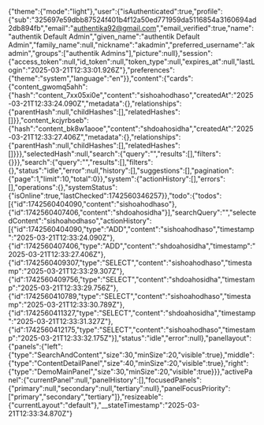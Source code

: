 {"theme":{"mode":"light"},"user":{"isAuthenticated":true,"profile":{"sub":"325697e59dbb87524f401b4f12a50ed771959da5116854a3160694ad2db894fb","email":"authentika92@gmail.com","email_verified":true,"name":"authentik Default Admin","given_name":"authentik Default Admin","family_name":null,"nickname":"akadmin","preferred_username":"akadmin","groups":["authentik Admins"],"picture":null},"session":{"access_token":null,"id_token":null,"token_type":null,"expires_at":null,"lastLogin":"2025-03-21T12:33:01.926Z"},"preferences":{"theme":"system","language":"en"}},"content":{"cards":{"content_gwomq5ahh":{"hash":"content_7xx05xi0e","content":"sishoahodhaso","createdAt":"2025-03-21T12:33:24.090Z","metadata":{},"relationships":{"parentHash":null,"childHashes":[],"relatedHashes":[]}},"content_kcjyrbseb":{"hash":"content_bk8w1aooe","content":"shdoahosidha","createdAt":"2025-03-21T12:33:27.406Z","metadata":{},"relationships":{"parentHash":null,"childHashes":[],"relatedHashes":[]}}},"selectedHash":null,"search":{"query":"","results":[],"filters":{}}},"search":{"query":"","results":[],"filters":{},"status":"idle","error":null,"history":[],"suggestions":[],"pagination":{"page":1,"limit":10,"total":0}},"system":{"actionHistory":[],"errors":[],"operations":{},"systemStatus":{"isOnline":true,"lastChecked":1742560346257}},"todo":{"todos":[{"id":1742560404090,"content":"sishoahodhaso"},{"id":1742560407406,"content":"shdoahosidha"}],"searchQuery":"","selectedContent":"sishoahodhaso","actionHistory":[{"id":1742560404090,"type":"ADD","content":"sishoahodhaso","timestamp":"2025-03-21T12:33:24.090Z"},{"id":1742560407406,"type":"ADD","content":"shdoahosidha","timestamp":"2025-03-21T12:33:27.406Z"},{"id":1742560409307,"type":"SELECT","content":"sishoahodhaso","timestamp":"2025-03-21T12:33:29.307Z"},{"id":1742560409756,"type":"SELECT","content":"shdoahosidha","timestamp":"2025-03-21T12:33:29.756Z"},{"id":1742560410789,"type":"SELECT","content":"sishoahodhaso","timestamp":"2025-03-21T12:33:30.789Z"},{"id":1742560411327,"type":"SELECT","content":"shdoahosidha","timestamp":"2025-03-21T12:33:31.327Z"},{"id":1742560412175,"type":"SELECT","content":"sishoahodhaso","timestamp":"2025-03-21T12:33:32.175Z"}],"status":"idle","error":null},"panellayout":{"panels":{"left":{"type":"SearchAndContent","size":30,"minSize":20,"visible":true},"middle":{"type":"ContentDetailPanel","size":40,"minSize":20,"visible":true},"right":{"type":"DemoMainPanel","size":30,"minSize":20,"visible":true}}},"activePanel":{"currentPanel":null,"panelHistory":[],"focusedPanels":{"primary":null,"secondary":null,"tertiary":null},"panelFocusPriority":["primary","secondary","tertiary"]},"resizeable":{"currentLayout":"default"},"__stateTimestamp":"2025-03-21T12:33:34.870Z"}